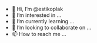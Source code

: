 - 👋 Hi, I’m @estikoplak
- 👀 I’m interested in ...
- 🌱 I’m currently learning ...
- 💞️ I’m looking to collaborate on ...
- 📫 How to reach me ...

<!---
estikoplak/estikoplak is a ✨ special ✨ repository because its `README.md` (this file) appears on your GitHub profile.
You can click the Preview link to take a look at your changes.
--->
